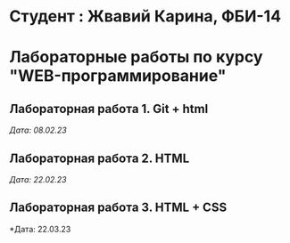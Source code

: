 # Студент : Жвавий Карина, ФБИ-14

# Лабораторные работы по курсу "WEB-программирование"

## Лабораторная работа 1. Git + html

*Дата: 08.02.23*

## Лабораторная работа 2. HTML
*Дата: 22.02.23*

## Лабораторная работа 3. HTML + CSS
*Дата: 22.03.23

